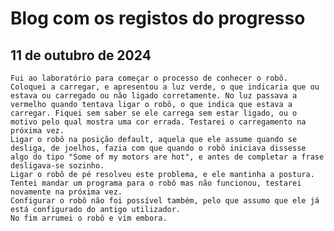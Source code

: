 # Blog com os registos do progresso

## 11 de outubro de 2024

    Fui ao laboratório para começar o processo de conhecer o robô.
    Coloquei a carregar, e apresentou a luz verde, o que indicaria que ou estava ou carregado ou não ligado corretamente. No luz passava a vermelho quando tentava ligar o robô, o que indica que estava a carregar. Fiquei sem saber se ele carrega sem estar ligado, ou o motivo pelo qual mostra uma cor errada. Testarei o carregamento na próxima vez.
    Ligar o robô na posição default, aquela que ele assume quando se desliga, de joelhos, fazia com que quando o robô iniciava dissesse algo do tipo "Some of my motors are hot", e antes de completar a frase desligava-se sozinho. 
    Ligar o robô de pé resolveu este problema, e ele mantinha a postura.
    Tentei mandar um programa para o robô mas não funcionou, testarei novamente na próxima vez. 
    Configurar o robô não foi possível também, pelo que assumo que ele já está configurado do antigo utilizador.
    No fim arrumei o robô e vim embora.

